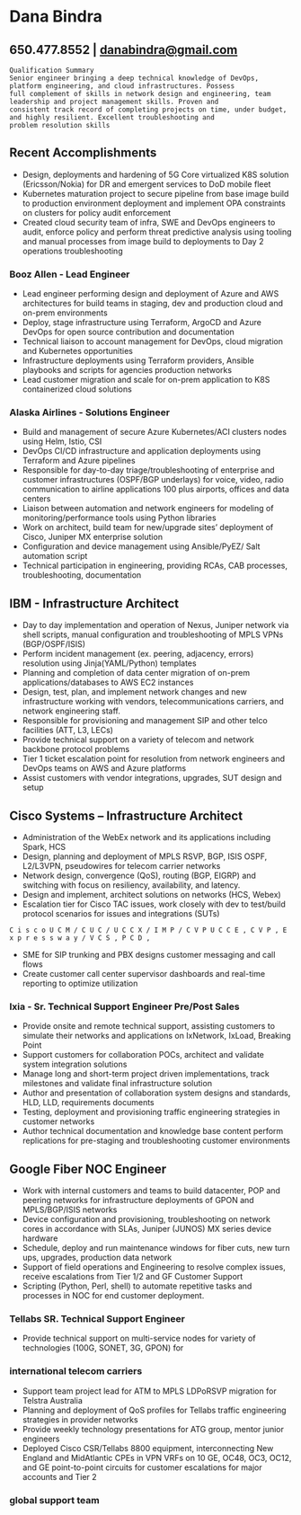 
# Dana Bindra

## 650.477.8552 | danabindra@gmail.com

```
Qualification Summary
Senior engineer bringing a deep technical knowledge of DevOps, platform engineering, and cloud infrastructures. Possess
full complement of skills in network design and engineering, team leadership and project management skills. Proven and
consistent track record of completing projects on time, under budget, and highly resilient. Excellent troubleshooting and
problem resolution skills
```
## Recent Accomplishments

- Design, deployments and hardening of 5G Core virtualized K8S solution (Ericsson/Nokia) for DR and emergent
    services to DoD mobile fleet
- Kubernetes maturation project to secure pipeline from base image build to production environment deployment
    and implement OPA constraints on clusters for policy audit enforcement
- Created cloud security team of infra, SWE and DevOps engineers to audit, enforce policy and perform threat
    predictive analysis using tooling and manual processes from image build to deployments to Day 2 operations
    troubleshooting

### Booz Allen - Lead Engineer

- Lead engineer performing design and deployment of Azure and AWS architectures for build teams in staging, dev
    and production cloud and on-prem environments
- Deploy, stage infrastructure using Terraform, ArgoCD and Azure DevOps for open source contribution and
    documentation
- Technical liaison to account management for DevOps, cloud migration and Kubernetes opportunities
- Infrastructure deployments using Terraform providers, Ansible playbooks and scripts for agencies production
    networks
- Lead customer migration and scale for on-prem application to K8S containerized cloud solutions

### Alaska Airlines - Solutions Engineer

- Build and management of secure Azure Kubernetes/ACI clusters nodes using Helm, Istio, CSI
- DevOps CI/CD infrastructure and application deployments using Terraform and Azure pipelines
- Responsible for day-to-day triage/troubleshooting of enterprise and customer infrastructures (OSPF/BGP
    underlays) for voice, video, radio communication to airline applications 100 plus airports, offices and data centers
- Liaison between automation and network engineers for modeling of monitoring/performance tools using Python
    libraries
- Work on architect, build team for new/upgrade sites’ deployment of Cisco, Juniper MX enterprise solution
- Configuration and device management using Ansible/PyEZ/ Salt automation script
- Technical participation in engineering, providing RCAs, CAB processes, troubleshooting, documentation

## IBM - Infrastructure Architect

- Day to day implementation and operation of Nexus, Juniper network via shell scripts, manual configuration and
    troubleshooting of MPLS VPNs (BGP/OSPF/ISIS)
- Perform incident management (ex. peering, adjacency, errors) resolution using Jinja(YAML/Python) templates
- Planning and completion of data center migration of on-prem applications/databases to AWS EC2 instances
- Design, test, plan, and implement network changes and new infrastructure working with vendors,
    telecommunications carriers, and network engineering staff.
- Responsible for provisioning and management SIP and other telco facilities (ATT, L3, LECs)
- Provide technical support on a variety of telecom and network backbone protocol problems
- Tier 1 ticket escalation point for resolution from network engineers and DevOps teams on AWS and Azure
    platforms
- Assist customers with vendor integrations, upgrades, SUT design and setup

## Cisco Systems – Infrastructure Architect

- Administration of the WebEx network and its applications including Spark, HCS
- Design, planning and deployment of MPLS RSVP, BGP, ISIS OSPF, L2/L3VPN, pseudowires for telecom carrier
    networks
- Network design, convergence (QoS), routing (BGP, EIGRP) and switching with focus on resiliency, availability, and
    latency.
- Design and implement, architect solutions on networks (HCS, Webex)
- Escalation tier for Cisco TAC issues, work closely with dev to test/build protocol scenarios for issues and
    integrations (SUTs)


```
C i s c o U C M / C U C / U C C X / I M P / C V P U C C E , C V P , E x p r e s s w a y / V C S , P C D ,
```
- SME for SIP trunking and PBX designs customer messaging and call flows
- Create customer call center supervisor dashboards and real-time reporting to optimize utilization

### Ixia - Sr. Technical Support Engineer Pre/Post Sales

- Provide onsite and remote technical support, assisting customers to simulate their networks and applications on
    IxNetwork, IxLoad, Breaking Point
- Support customers for collaboration POCs, architect and validate system integration solutions
- Manage long and short-term project driven implementations, track milestones and validate final infrastructure
    solution
- Author and presentation of collaboration system designs and standards, HLD, LLD, requirements documents
- Testing, deployment and provisioning traffic engineering strategies in customer networks
- Author technical documentation and knowledge base content perform replications for pre-staging and
    troubleshooting customer environments

## Google Fiber NOC Engineer

- Work with internal customers and teams to build datacenter, POP and peering networks for infrastructure
    deployments of GPON and MPLS/BGP/ISIS networks
- Device configuration and provisioning, troubleshooting on network cores in accordance with SLAs, Juniper
    (JUNOS) MX series device hardware
- Schedule, deploy and run maintenance windows for fiber cuts, new turn ups, upgrades, production data network
- Support of field operations and Engineering to resolve complex issues, receive escalations from Tier 1/2 and GF
    Customer Support
- Scripting (Python, Perl, shell) to automate repetitive tasks and processes in NOC for end customer deployment.

### Tellabs SR. Technical Support Engineer

- Provide technical support on multi-service nodes for variety of technologies (100G, SONET, 3G, GPON) for

### international telecom carriers

- Support team project lead for ATM to MPLS LDPoRSVP migration for Telstra Australia
- Planning and deployment of QoS profiles for Tellabs traffic engineering strategies in provider networks
- Provide weekly technology presentations for ATG group, mentor junior engineers
- Deployed Cisco CSR/Tellabs 8800 equipment, interconnecting New England and MidAtlantic CPEs in VPN VRFs on
    10 GE, OC48, OC3, OC12, and GE point-to-point circuits for customer escalations for major accounts and Tier 2

### global support team
